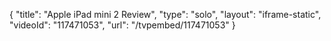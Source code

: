 {
    "title": "Apple iPad mini 2 Review",
    "type": "solo",
    "layout": "iframe-static",
    "videoId": "117471053",
    "url": "\/tvpembed\/117471053"
}